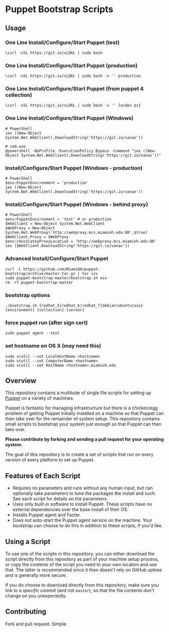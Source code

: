 # Puppet Bootstrap Scripts

## Usage

### One Line Install/Configure/Start Puppet (test)

```shell
\curl -sSL https://git.io/vLD6L | sudo bash
```

### One Line Install/Configure/Start Puppet (production)

```shell
\curl -sSL https://git.io/vLD6L | sudo bash -s '' production
```
### One Line Install/Configure/Start Puppet (from puppet 4 collection)

```shell
\curl -sSL https://git.io/vLD6L | sudo bash -s '' locdev pc1
```

### One Line Install/Configure/Start Puppet (Windows)

```shell
# PowerShell
iex ((New-Object System.Net.WebClient).DownloadString('https://git.io/vanax'))
```
```shell
# cmd.exe
@powershell -NoProfile -ExecutionPolicy Bypass -Command "iex ((New-Object System.Net.WebClient).DownloadString('https://git.io/vanax'))"
```

### Install/Configure/Start Puppet (Windows - production)
```shell
# PowerShell
$env:PuppetEnvironment = 'production'
iex ((New-Object System.Net.WebClient).DownloadString('https://git.io/vanax'))
```

### Install/Configure/Start Puppet (Windows - behind proxy)
```shell
# PowerShell
$env:PuppetEnvironment = 'test' # or production
$WebClient = New-Object System.Net.WebClient
$WebProxy = New-Object System.Net.WebProxy('http://webproxy.mcs.miamioh.edu:80',$true)
$WebClient.Proxy = $WebProxy
$env:chocolateyProxyLocation = 'http://webproxy.mcs.miamioh.edu:80'
iex ($WebClient.DownloadString('https://git.io/vanax'))
```

### Advanced Install/Configure/Start Puppet

```shell
curl -L https://github.com/MiamiOH/puppet-bootstrap/archive/master.tar.gz | tar xzv
sudo puppet-bootstrap-master/bootstrap.sh osx
rm -rf puppet-bootstrap-master
```

### bootstrap options

```shell
./bootstrap.sh {redhat_5|redhat_6|redhat_7|debian|ubuntu|osx} [environment] [collection] [server]
```

### force puppet run (after sign cert)

```shell
sudo puppet agent --test
```

### set hostname on OS X (may need this)

```shell
sudo scutil --set LocalHostName <hostname>
sudo scutil --set ComputerName <hostname>
sudo scutil --set HostName <hostname>.miamioh.edu
```

## Overview

This repository contains a multitude of single file scripts for setting
up [Puppet](http://puppetlabs.com/puppet/what-is-puppet/) on a variety
of machines.

Puppet is fantastic for managing infrastructure but there is a chicken/egg problem
of getting Puppet initially installed on a machine so that Puppet can then
take over for the remainder of system setup. This repository contains small scripts
to bootstrap your system just enough so that Puppet can then take over.

**Please contribute by forking and sending a pull request for your
operating system.**

The goal of this repository is to create a set of scripts that run
on every version of every platform to set up Puppet.

## Features of Each Script

* Requires no parameters and runs without any human input, but can
  optionally take parameters to tune the packages the install and such. See
  each script for details on the parameters.
* Uses only _built-in_ software to install Puppet. These scripts
  have no external dependencies over the base install of their OS.
* Installs Puppet agent and Facter.
* Does _not_ auto-start the Puppet agent service on the machine. Your
  bootstrap can choose to do this in addition to these scripts, if you'd
  like.

## Using a Script

To use one of the scripts in this repository, you can either download the
script directly from this repository as part of your machine setup process,
or copy the contents of the script you need to your own location and use that.
The latter is recommended since it then doesn't rely on GitHub uptime and
is generally more secure.

If you do choose to download directly from this repository, make sure
you link to a _specific commit_ (and not `master`), so that the file
contents don't change on you unexpectedly.

## Contributing

Fork and pull request. Simple.

